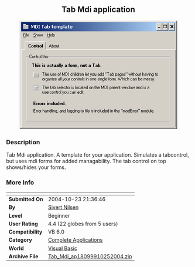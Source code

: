 ﻿<div align="center">

## Tab Mdi application

<img src="PIC200410251570292.gif">
</div>

### Description

Tab Mdi application. A template for your application. Simulates a tabcontrol, but uses mdi forms for added managability. The tab control on top shows/hides your forms.
 
### More Info
 


<span>             |<span>
---                |---
**Submitted On**   |2004-10-23 21:36:46
**By**             |[Sivert Nilsen](https://github.com/Planet-Source-Code/PSCIndex/blob/master/ByAuthor/sivert-nilsen.md)
**Level**          |Beginner
**User Rating**    |4.4 (22 globes from 5 users)
**Compatibility**  |VB 6\.0
**Category**       |[Complete Applications](https://github.com/Planet-Source-Code/PSCIndex/blob/master/ByCategory/complete-applications__1-27.md)
**World**          |[Visual Basic](https://github.com/Planet-Source-Code/PSCIndex/blob/master/ByWorld/visual-basic.md)
**Archive File**   |[Tab\_Mdi\_ap18099910252004\.zip](https://github.com/Planet-Source-Code/sivert-nilsen-tab-mdi-application__1-56919/archive/master.zip)








